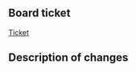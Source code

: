 ## Board ticket
[Ticket](LINK)

## Description of changes

<!-- write here a summary of the changes included in this pull request -->

